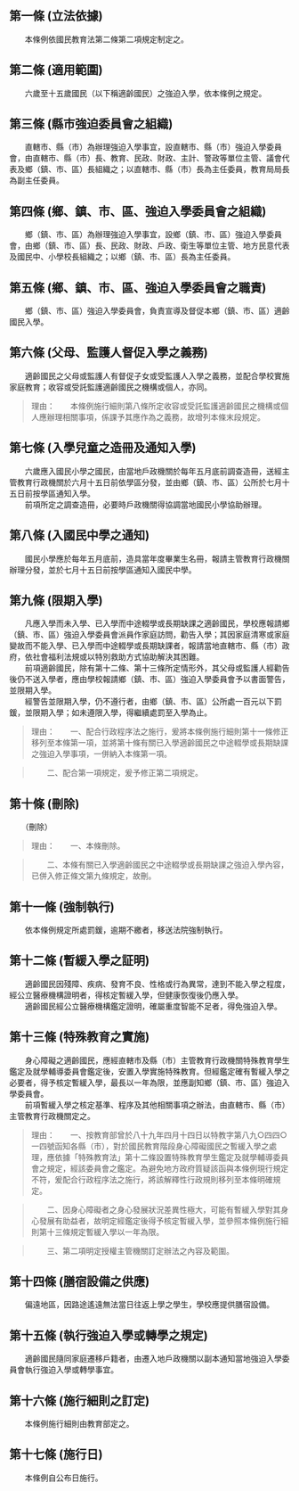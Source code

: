 第一條 (立法依據)
-----------------
　　本條例依國民教育法第二條第二項規定制定之。  


第二條 (適用範圍)
-----------------
　　六歲至十五歲國民（以下稱適齡國民）之強迫入學，依本條例之規定。  


第三條 (縣市強迫委員會之組織)
-----------------------------
　　直轄市、縣（市）為辦理強迫入學事宜，設直轄市、縣（市）強迫入學委員會，由直轄市、縣（市）長、教育、民政、財政、主計、警政等單位主管、議會代表及鄉（鎮、市、區）長組織之；以直轄市、縣（市）長為主任委員，教育局局長為副主任委員。  


第四條 (鄉、鎮、市、區、強迫入學委員會之組織)
---------------------------------------------
　　鄉（鎮、市、區）為辦理強迫入學事宜，設鄉（鎮、市、區）強迫入學委員會，由鄉（鎮、市、區）長、民政、財政、戶政、衛生等單位主管、地方民意代表及國民中、小學校長組織之；以鄉（鎮、市、區）長為主任委員。  


第五條 (鄉、鎮、市、區、強迫入學委員會之職責)
---------------------------------------------
　　鄉（鎮、市、區）強迫入學委員會，負責宣導及督促本鄉（鎮、市、區）適齡國民入學。  


第六條 (父母、監護人督促入學之義務)
-----------------------------------
　　適齡國民之父母或監護人有督促子女或受監護人入學之義務，並配合學校實施家庭教育；收容或受託監護適齡國民之機構或個人，亦同。  
> 理由：　　本條例施行細則第八條所定收容或受託監護適齡國民之機構或個人應辦理相關事項，係課予其應作為之義務，故增列本條末段規定。



第七條 (入學兒童之造冊及通知入學)
---------------------------------
　　六歲應入國民小學之國民，由當地戶政機關於每年五月底前調查造冊，送經主管教育行政機關於六月十五日前依學區分發，並由鄉（鎮、市、區）公所於七月十五日前按學區通知入學。  
　　前項所定之調查造冊，必要時戶政機關得協調當地國民小學協助辦理。  


第八條 (入國民中學之通知)
-------------------------
　　國民小學應於每年五月底前，造具當年度畢業生名冊，報請主管教育行政機關辦理分發，並於七月十五日前按學區通知入國民中學。  


第九條 (限期入學)
-----------------
　　凡應入學而未入學、已入學而中途輟學或長期缺課之適齡國民，學校應報請鄉（鎮、市、區）強迫入學委員會派員作家庭訪問，勸告入學；其因家庭清寒或家庭變故而不能入學、已入學而中途輟學或長期缺課者，報請當地直轄市、縣（市）政府，依社會福利法規或以特別救助方式協助解決其困難。  
　　前項適齡國民，除有第十二條、第十三條所定情形外，其父母或監護人經勸告後仍不送入學者，應由學校報請鄉（鎮、市、區）強迫入學委員會予以書面警告，並限期入學。  
　　經警告並限期入學，仍不遵行者，由鄉（鎮、市、區）公所處一百元以下罰鍰，並限期入學；如未遵限入學，得繼續處罰至入學為止。  
> 理由：　　一、配合行政程序法之施行，爰將本條例施行細則第十一條修正移列至本條第一項，並將第十條有關已入學適齡國民之中途輟學或長期缺課之強迫入學事項，一併納入本條第一項。

> 　　二、配合第一項規定，爰予修正第二項規定。



第十條 (刪除)
-------------
　　（刪除）  
> 理由：　　一、本條刪除。

> 　　二、本條有關已入學適齡國民之中途輟學或長期缺課之強迫入學內容，已併入修正條文第九條規定，故刪。



第十一條 (強制執行)
-------------------
　　依本條例規定所處罰鍰，逾期不繳者，移送法院強制執行。  


第十二條 (暫緩入學之証明)
-------------------------
　　適齡國民因殘障、疾病、發育不良、性格或行為異常，達到不能入學之程度，經公立醫療機構證明者，得核定暫緩入學，但健康恢復後仍應入學。  
　　適齡國民經公立醫療機構鑑定證明，確屬重度智能不足者，得免強迫入學。  


第十三條 (特殊教育之實施)
-------------------------
　　身心障礙之適齡國民，應經直轄市及縣（市）主管教育行政機關特殊教育學生鑑定及就學輔導委員會鑑定後，安置入學實施特殊教育。但經鑑定確有暫緩入學之必要者，得予核定暫緩入學，最長以一年為限，並應副知鄉（鎮、市、區）強迫入學委員會。  
　　前項暫緩入學之核定基準、程序及其他相關事項之辦法，由直轄市、縣（市）主管教育行政機關定之。  
> 理由：　　一、按教育部曾於八十九年四月十四日以特教字第八九○四四○一四號函知各縣（市），對於國民教育階段身心障礙國民之暫緩入學之處理，應依據「特殊教育法」第十二條設置特殊教育學生鑑定及就學輔導委員會之規定，經該委員會之鑑定。為避免地方政府質疑該函與本條例現行規定不符，爰配合行政程序法之施行，將該解釋性行政規則移列至本條明確規定。

> 　　二、因身心障礙者之身心發展狀況差異性極大，可能有暫緩入學對其身心發展有助益者，故明定經鑑定後得予核定暫緩入學，並參照本條例施行細則第十三條規定暫緩入學以一年為限。

> 　　三、第二項明定授權主管機關訂定辦法之內容及範圍。



第十四條 (膳宿設備之供應)
-------------------------
　　偏遠地區，因路途遙遠無法當日往返上學之學生，學校應提供膳宿設備。  


第十五條 (執行強迫入學或轉學之規定)
-----------------------------------
　　適齡國民隨同家庭遷移戶籍者，由遷入地戶政機關以副本通知當地強迫入學委員會執行強迫入學或轉學事宜。  


第十六條 (施行細則之訂定)
-------------------------
　　本條例施行細則由教育部定之。  


第十七條 (施行日)
-----------------
　　本條例自公布日施行。